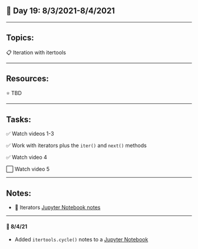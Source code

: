 ## :calendar: Day 19: 8/3/2021-8/4/2021

---

## Topics:

:clipboard: Iteration with itertools

---

## Resources:

:star: TBD

---

## Tasks:

:white_check_mark: Watch videos 1-3

:white_check_mark: Work with iterators plus the `iter()` and `next()` methods

:white_check_mark: Watch video 4

:white_large_square: Watch video 5

---

## Notes:

- :notebook: Iterators [Jupyter Notebook notes](itertools.ipynb)

---

#### :notebook: 8/4/21

- Added `itertools.cycle()` notes to a [Jupyter Notebook](itertools.ipynb#itertools.cycle---Day-2)
